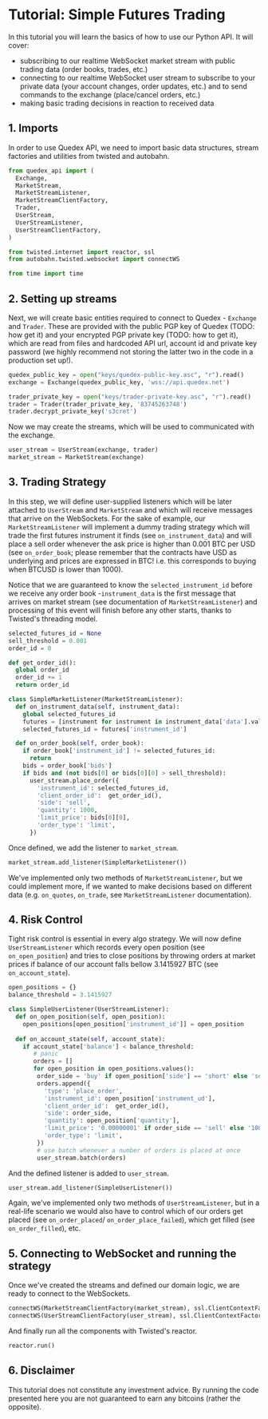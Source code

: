 # Tutorial: Simple Futures Trading

In this tutorial you will learn the basics of how to use our Python API. It will cover:
* subscribing to our realtime WebSocket market stream with public trading data (order books, trades, 
  etc.)
* connecting to our realtime WebSocket user stream to subscribe to your private data (your account 
  changes, order updates, etc.) and to send commands to the exchange (place/cancel orders, etc.)
* making basic trading decisions in reaction to received data

## 1. Imports

In order to use Quedex API, we need to import basic data structures, stream factories and utilities
from twisted and autobahn.

```python
from quedex_api import (
  Exchange,  
  MarketStream, 
  MarketStreamListener, 
  MarketStreamClientFactory,
  Trader,
  UserStream,
  UserStreamListener,
  UserStreamClientFactory,
)

from twisted.internet import reactor, ssl
from autobahn.twisted.websocket import connectWS

from time import time
```

## 2. Setting up streams

Next, we will create basic entities required to connect to Quedex - `Exchange` and `Trader`. These
are provided with the public PGP key of Quedex (TODO: how get it) and your encrypted PGP private key
(TODO: how to get it), which are read from files and hardcoded API url, account id and private key 
password (we highly recommend not storing the latter two in the code in a production set up!).

```python
quedex_public_key = open("keys/quedex-public-key.asc", "r").read()
exchange = Exchange(quedex_public_key, 'wss://api.quedex.net')

trader_private_key = open("keys/trader-private-key.asc", "r").read()
trader = Trader(trader_private_key, '83745263748')
trader.decrypt_private_key('s3cret')
```

Now we may create the streams, which will be used to communicated with the exchange.

```python
user_stream = UserStream(exchange, trader)
market_stream = MarketStream(exchange)
```

## 3. Trading Strategy

In this step, we will define user-supplied listeners which will be later attached to `UserStream` 
and `MarketStream` and which will receive messages that arrive on the WebSockets. For the sake of 
example, our `MarketStreamListener` will implement a dummy trading strategy which will trade the 
first futures instrument it finds (see `on_instrument_data`) and will place a sell order whenever 
the ask price is higher than 0.001 BTC per USD (see `on_order_book`; please remember that the 
contracts have USD as underlying and prices are expressed in BTC! i.e. this corresponds to buying 
when BTCUSD is lower than 1000).

Notice that we are guaranteed to know the `selected_instrument_id` before we receive any order 
book -`instrument_data` is the first message that arrives on market stream (see documentation of 
`MarketStreamListener`) and processing of this event will finish before any other starts, thanks to 
Twisted's threading model.

```python
selected_futures_id = None
sell_threshold = 0.001
order_id = 0

def get_order_id():
  global order_id
  order_id += 1
  return order_id

class SimpleMarketListener(MarketStreamListener):
  def on_instrument_data(self, instrument_data):
    global selected_futures_id
    futures = [instrument for instrument in instrument_data['data'].values() if instrument['type'] == 'futures'][0]
    selected_futures_id = futures['instrument_id']

  def on_order_book(self, order_book):
    if order_book['instrument_id'] != selected_futures_id:
      return 
    bids = order_book['bids']
    if bids and (not bids[0] or bids[0][0] > sell_threshold):
      user_stream.place_order({
        'instrument_id': selected_futures_id, 
        'client_order_id':  get_order_id(),
        'side': 'sell',
        'quantity': 1000,
        'limit_price': bids[0][0],
        'order_type': 'limit',
      })
```
Once defined, we add the listener to `market_stream`.

```python      
market_stream.add_listener(SimpleMarketListener())
```

We've implemented only two methods of `MarketStreamListener`, but we could implement more, if we 
wanted to make decisions based on different data (e.g. `on_quotes`, `on_trade`, see 
`MarketStreamListener` documentation).

## 4. Risk Control

Tight risk control is essential in every algo strategy. We will now define `UserStreamListener` 
which records every open position (see `on_open_position`) and tries to close positions by throwing 
orders at market prices if balance of our account falls bellow 3.1415927 BTC (see `on_account_state`).

```python
open_positions = {}
balance_threshold = 3.1415927

class SimpleUserListener(UserStreamListener):
  def on_open_position(self, open_position):
    open_positions[open_position['instrument_id']] = open_position
    
  def on_account_state(self, account_state):
    if account_state['balance'] < balance_threshold:
       # panic
       orders = []
       for open_position in open_positions.values():
        order_side = 'buy' if open_position['side'] == 'short' else 'sell'
        orders.append({
          'type': 'place_order',
          'instrument_id': open_position['instrument_ud'], 
          'client_order_id':  get_order_id(),
          'side': order_side,
          'quantity': open_position['quantity'],
          'limit_price': '0.00000001' if order_side == 'sell' else '100000',
          'order_type': 'limit',
        })
        # use batch whenever a number of orders is placed at once
        user_stream.batch(orders)
```

And the defined listener is added to `user_stream`.

```python
user_stream.add_listener(SimpleUserListener())
```

Again, we've implemented only two methods of `UserStreamListener`, but in a real-life scenario we 
would also have to control which of our orders get placed (see `on_order_placed`/
`on_order_place_failed`), which get filled (see `on_order_filled`), etc.

## 5. Connecting to WebSocket and running the strategy

Once we've created the streams and defined our domain logic, we are ready to connect to the
WebSockets.

```python
connectWS(MarketStreamClientFactory(market_stream), ssl.ClientContextFactory())
connectWS(UserStreamClientFactory(user_stream), ssl.ClientContextFactory())
```

And finally run all the components with Twisted's reactor.

```python
reactor.run()
```

## 6. Disclaimer

This tutorial does not constitute any investment advice. By running the code presented here you are 
not guaranteed to earn any bitcoins (rather the opposite).
